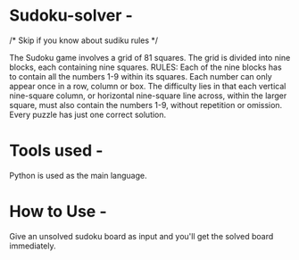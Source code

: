 # Sudoku-solver -
/* Skip if you know about sudiku rules */

  The Sudoku game involves a grid of 81 squares. The grid
  is divided into nine blocks, each containing nine squares.
  RULES: Each of the nine blocks has to contain all the numbers 
  1-9 within its squares. Each number can only appear once 
  in a row, column or box.
  The difficulty lies in that each vertical nine-square column, 
  or horizontal nine-square line across, within the larger square, 
  must also contain the numbers 1-9, without repetition or omission.
  Every puzzle has just one correct solution.

# Tools used -
  Python is used as the main language.

# How to Use - 
  Give an unsolved sudoku board as input and you'll get the solved board immediately.

